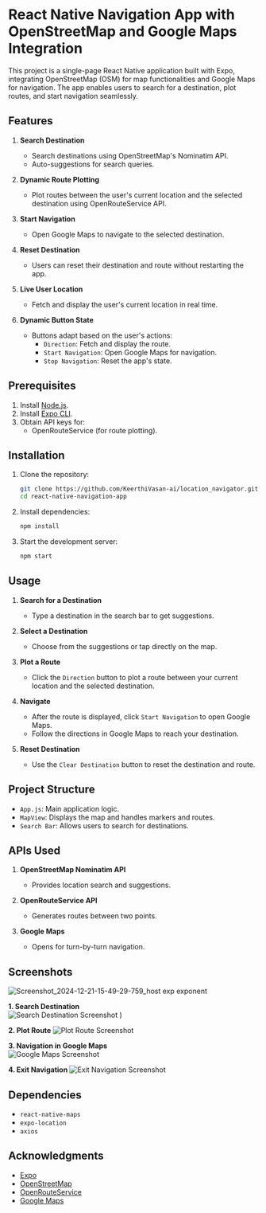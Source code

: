 # React Native Navigation App with OpenStreetMap and Google Maps Integration

This project is a single-page React Native application built with Expo, integrating OpenStreetMap (OSM) for map functionalities and Google Maps for navigation. The app enables users to search for a destination, plot routes, and start navigation seamlessly.

## Features

1. **Search Destination**  
   - Search destinations using OpenStreetMap's Nominatim API.  
   - Auto-suggestions for search queries.  

2. **Dynamic Route Plotting**  
   - Plot routes between the user's current location and the selected destination using OpenRouteService API.

3. **Start Navigation**  
   - Open Google Maps to navigate to the selected destination.

4. **Reset Destination**  
   - Users can reset their destination and route without restarting the app.

5. **Live User Location**  
   - Fetch and display the user's current location in real time.

6. **Dynamic Button State**  
   - Buttons adapt based on the user's actions:
     - `Direction`: Fetch and display the route.
     - `Start Navigation`: Open Google Maps for navigation.
     - `Stop Navigation`: Reset the app's state.

## Prerequisites

1. Install [Node.js](https://nodejs.org/).
2. Install [Expo CLI](https://docs.expo.dev/get-started/installation/).
3. Obtain API keys for:
   - OpenRouteService (for route plotting).

## Installation

1. Clone the repository:
   ```bash
   git clone https://github.com/KeerthiVasan-ai/location_navigator.git
   cd react-native-navigation-app
   ```

2. Install dependencies:
   ```bash
   npm install
   ```

3. Start the development server:
   ```bash
   npm start
   ```

## Usage

1. **Search for a Destination**  
   - Type a destination in the search bar to get suggestions.  

2. **Select a Destination**  
   - Choose from the suggestions or tap directly on the map.

3. **Plot a Route**  
   - Click the `Direction` button to plot a route between your current location and the selected destination.

4. **Navigate**  
   - After the route is displayed, click `Start Navigation` to open Google Maps.  
   - Follow the directions in Google Maps to reach your destination.  

5. **Reset Destination**  
   - Use the `Clear Destination` button to reset the destination and route.

## Project Structure

- `App.js`: Main application logic.
- `MapView`: Displays the map and handles markers and routes.
- `Search Bar`: Allows users to search for destinations.

## APIs Used

1. **OpenStreetMap Nominatim API**  
   - Provides location search and suggestions.  

2. **OpenRouteService API**  
   - Generates routes between two points.  

3. **Google Maps**  
   - Opens for turn-by-turn navigation.

## Screenshots
![Screenshot_2024-12-21-15-49-29-759_host exp exponent](https://github.com/user-attachments/assets/b60920f1-4c65-4819-acbe-d40ca924be04)

**1. Search Destination**  
![Search Destination Screenshot](https://github.com/user-attachments/assets/bd614a45-75ef-469a-80f8-a0cd2c0e832e)
)

**2. Plot Route**
![Plot Route Screenshot](https://github.com/user-attachments/assets/9712a575-4e93-433f-8aa2-2b2889a2fd92)

**3. Navigation in Google Maps**  
![Google Maps Screenshot](https://github.com/user-attachments/assets/982e69de-29ca-4eec-a448-93aac471f1f6)

**4. Exit Navigation**
![Exit Navigation Screenshot](https://github.com/user-attachments/assets/ff9cc147-2811-46b5-bf3c-cefb029dbc8e)


## Dependencies

- `react-native-maps`
- `expo-location`
- `axios`

## Acknowledgments

- [Expo](https://expo.dev/)
- [OpenStreetMap](https://www.openstreetmap.org/)
- [OpenRouteService](https://openrouteservice.org/)
- [Google Maps](https://maps.google.com/)
